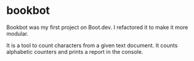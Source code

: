 # bookbot
Bookbot was my first project on Boot.dev. I refactored it to make it more modular. 

It is a tool to count characters from a given text document. It counts alphabetic counters and prints a report in the console.
